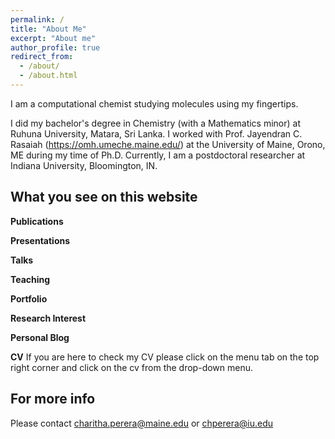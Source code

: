 ```yaml
---
permalink: /
title: "About Me"
excerpt: "About me"
author_profile: true
redirect_from: 
  - /about/
  - /about.html
---
```


I am a computational chemist studying molecules using my fingertips. 

I did my bachelor's degree in Chemistry (with a Mathematics minor) at Ruhuna University, Matara, Sri Lanka. I worked with Prof. Jayendran C. Rasaiah (https://omh.umeche.maine.edu/) at the University of Maine, Orono, ME during my time of Ph.D. Currently, I am a postdoctoral researcher at Indiana University, Bloomington, IN.




What you see on this website
------



**Publications**



**Presentations**



**Talks**




**Teaching**




**Portfolio**



**Research Interest**




**Personal Blog**



**CV**
If you are here to check my CV please click on the menu tab on the top right corner and click on the cv from the drop-down menu.


For more info
------
Please contact charitha.perera@maine.edu or chperera@iu.edu
